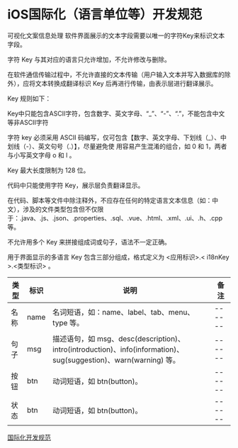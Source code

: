 # iOS国际化（语言单位等）开发规范

可视化文案信息处理
软件界面展示的文本字段需要以唯一的字符Key来标识文本字段。

字符 Key 与其对应的语言只允许增加，不允许修改与删除。

在软件通信传输过程中，不允许直接的文本传输（用户输入文本并写入数据库的除外），应将文本转换成翻译标识 Key 后再进行传输，由表示层进行翻译展示。

Key 规则如下：

Key中只能包含ASCII字符，包含数字、英文字母、“_”、“-”、“.”，不能包含中文等非ASCII字符

字符 key 必须采用 ASCII 码编写，仅可包含【数字、英文字母、下划线（_）、中划线（-）、英文句号（.）】，尽量避免使 用容易产生混淆的组合，如 0 和 1，两者与小写英文字母 o 和 l 。

Key 最大长度限制为 128 位。

代码中只能使用字符 Key，展示层负责翻译显示。

在代码、脚本等文件中除注释外，不应存在任何的特定语言文本信息（如：中文），涉及的文件类型包含但不仅限于：.java、.js、.json、.properties、.sql、.vue、.html、.xml、.ui、.h、.cpp 等。

不允许用多个 Key 来拼接组成词或句子，语法不一定正确。

用于界面显示的多语言 Key 包含三部分组成，格式定义为 <应用标识>.< i18nKey >.<类型标识> 。


|类型|标识|说明|备注|
|------|------|------|------|
|名称|name|名词短语，如：name、label、tab、menu、type 等。|------|
|句子|msg|描述语句，如 msg、desc(description)、intro(introduction)、info(information)、sug(suggestion)、warn(warning) 等。|------|
|按钮|btn|动词短语，如 btn(button)。|------|
|状态|btn|动词短语，如 btn(button)。|------|




[国际化开发规范](https://itlym.cn/specs/base/i18n.html)